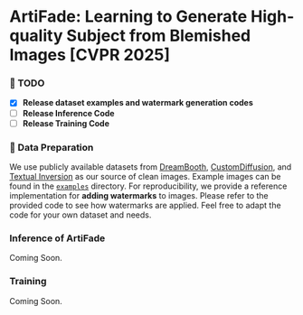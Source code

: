 # ArtiFade: Learning to Generate High-quality Subject from Blemished Images [CVPR 2025]

### 📌 TODO
- [x] **Release dataset examples and watermark generation codes**
- [ ] **Release Inference Code**
- [ ] **Release Training Code**

### 📁 Data Preparation
We use publicly available datasets from [DreamBooth](https://github.com/google/dreambooth), [CustomDiffusion](https://github.com/adobe-research/custom-diffusion), and [Textual Inversion](https://github.com/rinongal/textual_inversion) as our source of clean images. Example images can be found in the [`examples`](..) directory. For reproducibility, we provide a reference implementation for **adding watermarks** to images. Please refer to the provided code to see how watermarks are applied. Feel free to adapt the code for your own dataset and needs.

### Inference of ArtiFade
Coming Soon.

### Training
Coming Soon.
